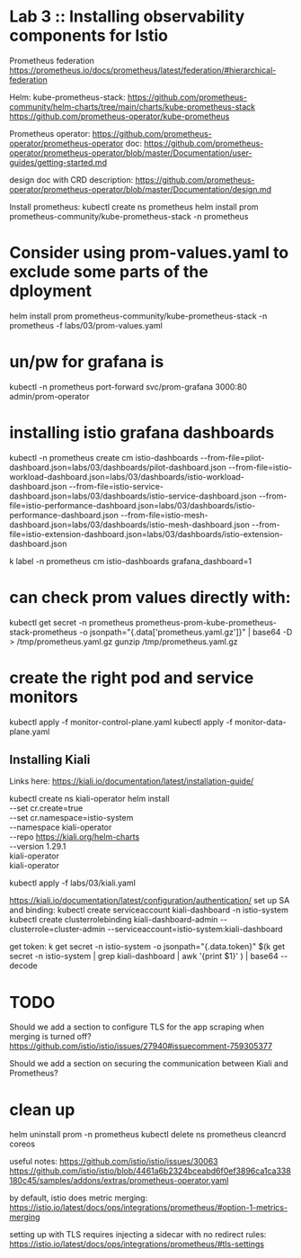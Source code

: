 # Lab 3 :: Installing observability components for Istio

Prometheus federation https://prometheus.io/docs/prometheus/latest/federation/#hierarchical-federation

Helm: kube-prometheus-stack:
https://github.com/prometheus-community/helm-charts/tree/main/charts/kube-prometheus-stack
https://github.com/prometheus-operator/kube-prometheus

Prometheus operator:
https://github.com/prometheus-operator/prometheus-operator
doc: https://github.com/prometheus-operator/prometheus-operator/blob/master/Documentation/user-guides/getting-started.md

design doc with CRD description:
https://github.com/prometheus-operator/prometheus-operator/blob/master/Documentation/design.md


Install prometheus:
kubectl create ns prometheus
helm install prom prometheus-community/kube-prometheus-stack -n prometheus

# Consider using prom-values.yaml to exclude some parts of the dployment

helm install prom prometheus-community/kube-prometheus-stack -n prometheus -f labs/03/prom-values.yaml

# un/pw for grafana is 
kubectl -n prometheus port-forward svc/prom-grafana 3000:80
admin/prom-operator

# installing istio grafana dashboards
kubectl -n prometheus create cm istio-dashboards --from-file=pilot-dashboard.json=labs/03/dashboards/pilot-dashboard.json --from-file=istio-workload-dashboard.json=labs/03/dashboards/istio-workload-dashboard.json --from-file=istio-service-dashboard.json=labs/03/dashboards/istio-service-dashboard.json --from-file=istio-performance-dashboard.json=labs/03/dashboards/istio-performance-dashboard.json --from-file=istio-mesh-dashboard.json=labs/03/dashboards/istio-mesh-dashboard.json --from-file=istio-extension-dashboard.json=labs/03/dashboards/istio-extension-dashboard.json


k label -n prometheus cm istio-dashboards grafana_dashboard=1

# can check prom values directly with:
kubectl get secret -n prometheus prometheus-prom-kube-prometheus-stack-prometheus -o jsonpath="{.data['prometheus\.yaml\.gz']}" | base64 -D > /tmp/prometheus.yaml.gz
gunzip /tmp/prometheus.yaml.gz

# create the right pod and service monitors
kubectl apply -f monitor-control-plane.yaml
kubectl apply -f monitor-data-plane.yaml


## Installing Kiali

Links here:
https://kiali.io/documentation/latest/installation-guide/

kubectl create ns kiali-operator
helm install \
    --set cr.create=true \
    --set cr.namespace=istio-system \
    --namespace kiali-operator \
    --repo https://kiali.org/helm-charts \
    --version 1.29.1 \
    kiali-operator \
    kiali-operator

kubectl apply -f labs/03/kiali.yaml 

https://kiali.io/documentation/latest/configuration/authentication/
set up SA and binding:
kubectl create serviceaccount kiali-dashboard -n istio-system
kubectl create clusterrolebinding kiali-dashboard-admin --clusterrole=cluster-admin --serviceaccount=istio-system:kiali-dashboard

get token:
k get secret -n istio-system -o jsonpath="{.data.token}" $(k get secret -n istio-system | grep kiali-dashboard | awk '{print $1}' ) | base64 --decode


# TODO
Should we add a section to configure TLS for the app scraping when merging is turned off?
https://github.com/istio/istio/issues/27940#issuecomment-759305377

Should we add a section on securing the communication between Kiali and Prometheus?


# clean up
helm uninstall prom -n prometheus
kubectl delete ns prometheus
cleancrd coreos

useful notes:
https://github.com/istio/istio/issues/30063
https://github.com/istio/istio/blob/4461a6b2324bceabd6f0ef3896ca1ca338180c45/samples/addons/extras/prometheus-operator.yaml

by default, istio does metric merging:
https://istio.io/latest/docs/ops/integrations/prometheus/#option-1-metrics-merging

setting up with TLS requires injecting a sidecar with no redirect rules:
https://istio.io/latest/docs/ops/integrations/prometheus/#tls-settings